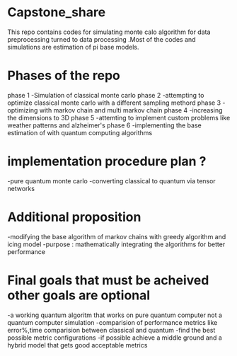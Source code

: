 # Capstone_share
This repo contains codes for simulating monte calo algorithm for data preprocessing turned to data processing .Most of the codes and simulations are estimation of pi base models.
# Phases of the repo 
phase 1 -Simulation of classical monte carlo
phase 2 -attempting to optimize classical monte carlo with a different sampling methord
phase 3 -optimizing with markov chain and multi markov chain 
phase 4 -increasing the dimensions to 3D
phase 5 -attemting to implement custom problems like weather patterns and alzheimer's
phase 6 -implementing the base estimation of with quantum computing algorithms
# implementation procedure plan ?
-pure quantum monte carlo 
-converting classical to quantum via tensor networks 
# Additional proposition 
-modifying the base algorithm of markov chains with greedy algorithm and icing model
-purpose : mathematically integrating the algorithms for better performance 
# Final goals that must be acheived other goals are optional
-a working quantum algoritm that works on pure quantum computer not a quantum computer simulation
-comparision of performance metrics like error%,time comparision between classical and quantum
-find the best possible metric configurations
-if possible achieve a middle ground and a hybrid model that gets good acceptable metrics
